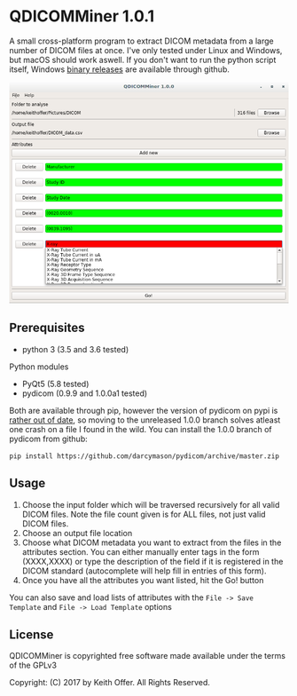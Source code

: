 QDICOMMiner 1.0.1
=================

A small cross-platform program to extract DICOM metadata from a large number of DICOM files at once. I've only tested under Linux and Windows, but macOS should work aswell. If you don't want to run the python script itself, Windows [binary releases](https://github.com/keithoffer/QDICOMMiner/releases) are available through github.

![Screenshot showing_program](Screenshots/main_screenshot.png?raw=true)

Prerequisites
-------------
- python 3 (3.5 and 3.6 tested)

Python modules

- PyQt5 (5.8 tested)
- pydicom (0.9.9 and 1.0.0a1 tested)

Both are available through pip, however the version of pydicom on pypi is [rather out of date](https://github.com/darcymason/pydicom/issues/240), so moving to the unreleased 1.0.0 branch solves atleast one crash on a file I found in the wild. You can install the 1.0.0 branch of pydicom from github: 
```
pip install https://github.com/darcymason/pydicom/archive/master.zip 
```
Usage
-----

1) Choose the input folder which will be traversed recursively for all valid DICOM files. Note the file count given is for ALL files, not just valid DICOM files.
2) Choose an output file location
3) Choose what DICOM metadata you want to extract from the files in the attributes section. You can either manually enter tags in the form (XXXX,XXXX) or type the description of the field if it is registered in the DICOM standard (autocomplete will help fill in entries of this form).  
4) Once you have all the attributes you want listed, hit the Go! button

You can also save and load lists of attributes with the `File -> Save Template` and `File -> Load Template` options

License
-------

QDICOMMiner is copyrighted free software made available under the terms of the GPLv3

Copyright: (C) 2017 by Keith Offer. All Rights Reserved.